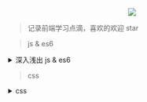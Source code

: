 <div align="center">
  <img src="https://fengzhua-1300368835.cos.ap-chengdu.myqcloud.com/16dec02bb8a57be3.webp">
</div>

> 记录前端学习点滴，喜欢的欢迎 star

> js & es6

<details>
    <summary>深入浅出 js & es6</summary>
    
- [x] [闭包](https://github.com/fengzhua/blog/blob/master/js/闭包.md)
- [x] [异步](https://github.com/fengzhua/blog/blob/master/js/异步.md)
- [x] [Commonjs模块和ES6模块](https://github.com/fengzhua/blog/blob/master/js/Commonjs模块和ES6模块.md)
- [x] [设计模式-单例模式](https://github.com/fengzhua/blog/blob/master/js/设计模式-单例模式.md)
- [x] [设计模式-发布订阅](https://github.com/fengzhua/blog/blob/master/js/设计模式-发布订阅.md)
- [x] [高阶函数-函数作为参数传递](https://github.com/fengzhua/blog/blob/master/js/高阶函数-函数作为参数传递.md)
- [x] [高阶函数-函数作为返回值输出](https://github.com/fengzhua/blog/blob/master/js/高阶函数-函数作为返回值输出.md)
- [x] [高阶函数-currying&uncurrying](https://github.com/fengzhua/blog/blob/master/js/高阶函数-currying&uncurrying.md)
</details>

> css

<details>
    <summary>css</summary>
    
- [ ] [flex布局](https://github.com/fengzhua/blog/blob/master/css/flex布局.md)
</details>

